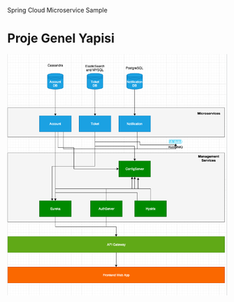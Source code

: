 Spring Cloud Microservice Sample

# Proje Genel Yapisi
![](https://github.com/alicanhatun/microservice-app/blob/master/docs/arch.png)
